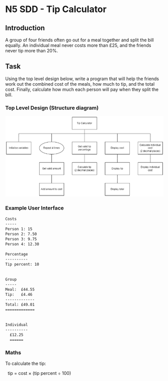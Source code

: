 # N5 SDD - Tip Calculator

## Introduction

A group of four friends often go out for a meal together and split the bill equally.  An individual meal never costs more than £25, and the friends never tip more than 20%.

## Task

Using the top level design below, write a program that will help the friends work out the combined cost of the meals, how much to tip, and the total cost.  Finally, calculate how much each person will pay when they split the bill.

### Top Level Design (Structure diagram)

![Structure diagram](assets/sd.png)

### Example User Interface

```
Costs
-----
Person 1: 15
Person 2: 7.50
Person 3: 9.75
Person 4: 12.30

Percentage
----------
Tip percent: 10


Group
-----
Meal:  £44.55
Tip:   £4.46
-------------
Total: £49.01
=============


Individual
----------
  £12.25
  ======
```

### Maths

To calculate the tip:

&nbsp;&nbsp;tip = cost &times; (tip percent &divide; 100) 


